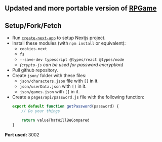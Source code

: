 ## Updated and more portable version of [RPGame](https://github.com/TimEtOff/RPGame)

## Setup/Fork/Fetch
- Run [`create-next-app`](https://github.com/vercel/next.js/tree/canary/packages/create-next-app) to setup Nextjs project.
- Install these modules (with `npm install` or equivalent):
    - `cookies-next`
    - `fs`
    - `--save-dev typescript @types/react @types/node`
    - *(`crypto-js` can be used for password encryption)*
- Pull github repository.
- Create `json/` folder with these files:
    - `json/characters.json` file with `[]` in it.
    - `json/userData.json` with `[]` in it.
    - `json/games.json` with `[]` in it.
- Create a `pages/api/password.js` file with the following function:
    ```js
    export default function getPassword(password) {
        // Do your things

        return valueThatWillBeCompared
    }   
    ```
**Port used:** 3002
